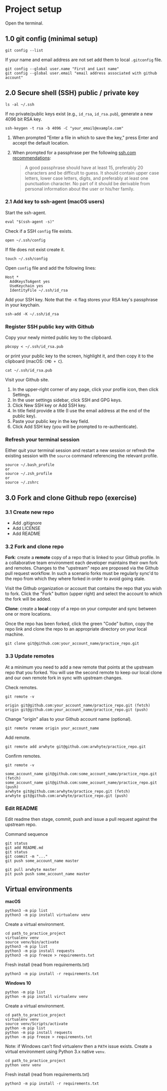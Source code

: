 # Project setup

Open the terminal.

## 1.0 git config (minimal setup)

```commandline
git config --list
```

If your name and email address are not set add them to local `.gitconfig` file.

```commandline
git config --global user.name "First and Last name"
git config --global user.email "email address associated with github account"
```

## 2.0 Secure shell (SSH) public / private key

```commandline
ls -al ~/.ssh
```

If no private/public keys exist (e.g., `id_rsa`, `id_rsa.pub`), generate a new 4096 bit RSA key.

```commandline
ssh-keygen -t rsa -b 4096 -C "your_email@example.com"
```

1. When prompted "Enter a file in which to save the key," press Enter and accept the default location.
2. When prompted for a passphrase per the following [ssh.com recommendations](https://www.ssh.com/ssh/passphrase):

    > A good passphrase should have at least 15, preferably 20 characters and be difficult to guess.
    > It should contain upper case letters, lower case letters, digits, and preferably at least one
    > punctuation character. No part of it should be derivable from personal information about the
    > user or his/her family.

### 2.1 Add key to ssh-agent (macOS users)

Start the ssh-agent.

```commandline
eval "$(ssh-agent -s)"
```

Check if a SSH `config` file exists.

```commandline
open ~/.ssh/config
```

If file does not exist create it.

```commandline
touch ~/.ssh/config
```

Open `config` file and add the following lines:

```commandline
Host *
  AddKeysToAgent yes
  UseKeychain yes
  IdentityFile ~/.ssh/id_rsa
```

Add your SSH key. Note that the `-K` flag stores your RSA key's passphrase in your keychain.

```commandline
ssh-add -K ~/.ssh/id_rsa
```

### Register SSH public key with Github

Copy your newly minted public key to the clipboard.

```commandline
pbcopy < ~/.ssh/id_rsa.pub
```

or print your public key to the screen, highlight it, and then copy it to the clipboard
(macOS: `CMD + C`).

```commandline
cat ~/.ssh/id_rsa.pub
```

Visit your Github site.

1. In the upper-right corner of any page, click your profile icon, then click
Settings.
2. In the user settings sidebar, click SSH and GPG keys.
3. Click New SSH key or Add SSH key.
4. In title field provide a title (I use the email address at the end of the public key).
5. Paste your public key in the key field.
6. Click Add SSH key (you will be prompted to re-authenticate).

### Refresh your terminal session

Either quit your terminal session and restart a new session or refresh the existing session with the
`source` command referencing the relevant profile.

```commandline
source ~/.bash_profile
or
source ~/.zsh_profile
or
source ~/.zshrc
```

## 3.0 Fork and clone Github repo (exercise)

### 3.1 Create new repo

* Add .gitignore
* Add LICENSE
* Add README

### 3.2 Fork and clone repo

__Fork__: create a __remote__ copy of a repo that is linked to your Github profile. In a collaborative
team environment each developer maintains their own fork and remotes. Changes to the "upstream" repo
are proposed via the Github pull request workflow. In such a scenario forks must be regularly sync'd
to the repo from which they where forked in order to avoid going stale.

Visit the Github organization or account that contains the repo that you wish to fork. Click the
"Fork" button (upper right) and select the account to which the fork will be added.

__Clone__: create a __local__ copy of a repo on your computer and sync between one or more locations.

Once the repo has been forked, click the green "Code" button, copy the repo link and clone the repo
to an appropriate directory on your local machine.

```commandline
git clone git@github.com:your_account_name/practice_repo.git
```

### 3.3 Update remotes

At a minimum you need to add a new remote that points at the upstream repo that you forked. You will
use the second remote to keep our local clone and our own remote fork in sync with upstream changes.

Check remotes.

```commandline
git remote -v

origin git@github.com:your_account_name/practice_repo.git (fetch)
origin git@github.com:your_account_name/practice_repo.git (push)
```

Change "origin" alias to your Github account name (optional).

```commandline
git remote rename origin your_account_name
```

Add remote.

```commandline
git remote add arwhyte git@github.com:arwhyte/practice_repo.git
```

Confirm remotes.

```commandline
git remote -v

some_account_name git@github.com:some_account_name/practice_repo.git (fetch)
some_account_name git@github.com:some_account_name/practice_repo.git (push)
arwhyte git@github.com:arwhyte/practice_repo.git (fetch)
arwhyte git@github.com:arwhyte/practice_repo.git (push)
```

### Edit README

Edit readme then stage, commit, push and issue a pull request against the upstream repo.

Command sequence

```commandline
git status
git add README.md
git status
git commit -m "..."
git push some_account_name master

git pull arwhyte master
pit push push some_account_name master
```

## Virtual environments

__macOS__

```commandline
python3 -m pip list
python3 -m pip install virtualenv venv
```

Create a virtual environment.

```commandline
cd path_to_practice_project
virtualenv venv
source venv/bin/activate
python3 -m pip list
python3 -m pip install requests
python3 -m pip freeze > requirements.txt
```

Fresh install (read from requirements.txt)

```commandline
python3 -m pip install -r requirements.txt
```

__Windows 10__

```commandline
python -m pip list
python -m pip install virtualenv venv
```

Create a virtual environment.

```commandline
cd path_to_practice_project
virtualenv venv
source venv/Scripts/activate
python -m pip list
python -m pip install requests
python -m pip freeze > requirements.txt
```

Note: if Windows can't find virtualenv then a `PATH` issue exists. Create a virtual environment
using Python 3.x native `venv`.

```commandline
cd path_to_practice_project
python venv venv
```

Fresh install (read from requirements.txt)

```commandline
python3 -m pip install -r requirements.txt
```
